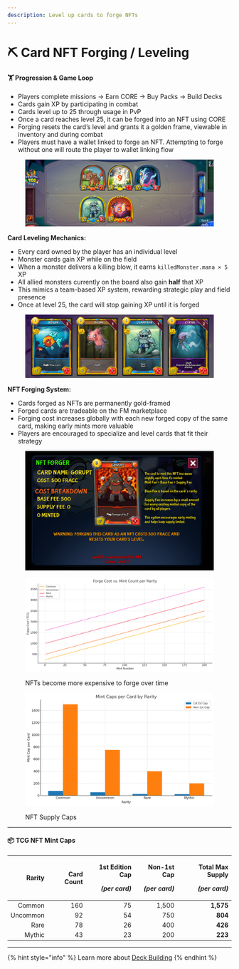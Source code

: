 ```yaml
---
description: Level up cards to forge NFTs
---
```


# ⛏️ Card NFT Forging / Leveling

#### 🏋️ Progression & Game Loop

* Players complete missions → Earn CORE → Buy Packs → Build Decks
* Cards gain XP by participating in combat
* Cards level up to 25 through usage in PvP
* Once a card reaches level 25, it can be forged into an NFT using CORE
* Forging resets the card’s level and grants it a golden frame, viewable in inventory and during combat
* Players must have a wallet linked to forge an NFT. Attempting to forge without one will route the player to wallet linking flow

<figure><img src="../.gitbook/assets/image (14).png" alt=""><figcaption></figcaption></figure>

**Card Leveling Mechanics:**

* Every card owned by the player has an individual level
* Monster cards gain XP while on the field
* When a monster delivers a killing blow, it earns `killedMonster.mana × 5` XP
* All allied monsters currently on the board also gain **half** that XP
* This mimics a team-based XP system, rewarding strategic play and field presence
* Once at level 25, the card will stop gaining XP until it is forged

<figure><img src="../.gitbook/assets/image (13).png" alt=""><figcaption></figcaption></figure>

**NFT Forging System:**

* Cards forged as NFTs are permanently gold-framed
* Forged cards are tradeable on the FM marketplace
* Forging cost increases globally with each new forged copy of the same card, making early mints more valuable
* Players are encouraged to specialize and level cards that fit their strategy

<figure><img src="../.gitbook/assets/image (12).png" alt=""><figcaption></figcaption></figure>

<figure><img src="../.gitbook/assets/image.png" alt=""><figcaption><p>NFTs become more expensive to forge over time</p></figcaption></figure>

<figure><img src="../.gitbook/assets/image (1).png" alt=""><figcaption><p>NFT Supply Caps</p></figcaption></figure>

***

#### 📦 TCG NFT Mint Caps

| **Rarity** | **Card Count** | <p><strong>1st Edition Cap</strong></p><p><em>(per card)</em></p> | <p><strong>Non-1st Cap</strong></p><p><em>(per card)</em></p> | <p><strong>Total Max Supply</strong></p><p><em>(per card)</em></p> |
| ---------: | -------------: | ----------------------------------------------------------------: | ------------------------------------------------------------: | -----------------------------------------------------------------: |
|     Common |            160 |                                                                75 |                                                         1,500 |                                                          **1,575** |
|   Uncommon |             92 |                                                                54 |                                                           750 |                                                            **804** |
|       Rare |             78 |                                                                26 |                                                           400 |                                                            **426** |
|     Mythic |             43 |                                                                23 |                                                           200 |                                                            **223** |

***



{% hint style="info" %}
Learn more about [Deck Building](deck-building.md)
{% endhint %}

